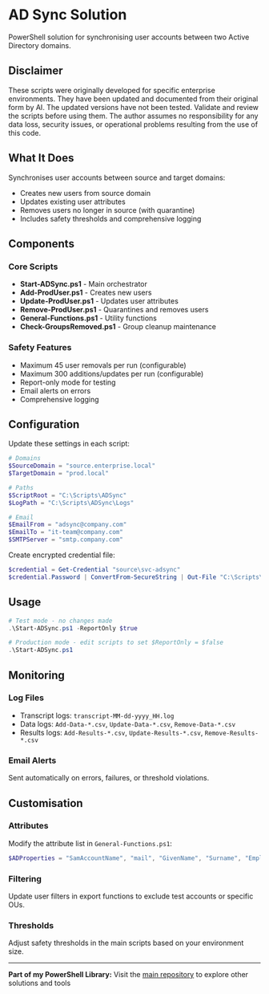 # AD Sync Solution

PowerShell solution for synchronising user accounts between two Active Directory domains.

## Disclaimer

These scripts were originally developed for specific enterprise environments. They have been updated and documented from their original form by AI. The updated versions have not been tested. Validate and review the scripts before using them. The author assumes no responsibility for any data loss, security issues, or operational problems resulting from the use of this code.

## What It Does

Synchronises user accounts between source and target domains:
- Creates new users from source domain
- Updates existing user attributes
- Removes users no longer in source (with quarantine)
- Includes safety thresholds and comprehensive logging

## Components

### Core Scripts
- **Start-ADSync.ps1** - Main orchestrator
- **Add-ProdUser.ps1** - Creates new users
- **Update-ProdUser.ps1** - Updates user attributes
- **Remove-ProdUser.ps1** - Quarantines and removes users
- **General-Functions.ps1** - Utility functions
- **Check-GroupsRemoved.ps1** - Group cleanup maintenance

### Safety Features
- Maximum 45 user removals per run (configurable)
- Maximum 300 additions/updates per run (configurable)
- Report-only mode for testing
- Email alerts on errors
- Comprehensive logging

## Configuration

Update these settings in each script:

```powershell
# Domains
$SourceDomain = "source.enterprise.local"
$TargetDomain = "prod.local"

# Paths
$ScriptRoot = "C:\Scripts\ADSync"
$LogPath = "C:\Scripts\ADSync\Logs"

# Email
$EmailFrom = "adsync@company.com"
$EmailTo = "it-team@company.com"
$SMTPServer = "smtp.company.com"
```

Create encrypted credential file:
```powershell
$credential = Get-Credential "source\svc-adsync"
$credential.Password | ConvertFrom-SecureString | Out-File "C:\Scripts\ADSync\encrypt.txt"
```

## Usage

```powershell
# Test mode - no changes made
.\Start-ADSync.ps1 -ReportOnly $true

# Production mode - edit scripts to set $ReportOnly = $false
.\Start-ADSync.ps1
```

## Monitoring

### Log Files
- Transcript logs: `transcript-MM-dd-yyyy_HH.log`
- Data logs: `Add-Data-*.csv`, `Update-Data-*.csv`, `Remove-Data-*.csv`
- Results logs: `Add-Results-*.csv`, `Update-Results-*.csv`, `Remove-Results-*.csv`

### Email Alerts
Sent automatically on errors, failures, or threshold violations.

## Customisation

### Attributes
Modify the attribute list in `General-Functions.ps1`:
```powershell
$ADProperties = "SamAccountName", "mail", "GivenName", "Surname", "EmployeeID"
```

### Filtering
Update user filters in export functions to exclude test accounts or specific OUs.

### Thresholds
Adjust safety thresholds in the main scripts based on your environment size.

---

**Part of my PowerShell Library:** Visit the [main repository](../README.md) to explore other solutions and tools
